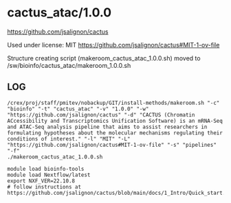 cactus_atac/1.0.0
========================

<https://github.com/jsalignon/cactus>

Used under license:
MIT
<https://github.com/jsalignon/cactus#MIT-1-ov-file>

Structure creating script (makeroom_cactus_atac_1.0.0.sh) moved to /sw/bioinfo/cactus_atac/makeroom_1.0.0.sh

LOG
---

    /crex/proj/staff/pmitev/nobackup/GIT/install-methods/makeroom.sh "-c" "bioinfo" "-t" "cactus_atac" "-v" "1.0.0" "-w" "https://github.com/jsalignon/cactus" "-d" "CACTUS (Chromatin ACcessibility and Transcriptomics Unification Software) is an mRNA-Seq and ATAC-Seq analysis pipeline that aims to assist researchers in formulating hypotheses about the molecular mechanisms regulating their conditions of interest." "-l" "MIT" "-L" "https://github.com/jsalignon/cactus#MIT-1-ov-file" "-s" "pipelines" "-f"
    ./makeroom_cactus_atac_1.0.0.sh

    module load bioinfo-tools
    module load Nextflow/latest
    export NXF_VER=22.10.8
    # follow instructions at https://github.com/jsalignon/cactus/blob/main/docs/1_Intro/Quick_start.md

